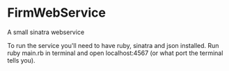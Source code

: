 # FirmWebService
A small sinatra webservice

To run the service you'll need to have ruby, sinatra and json installed.
Run ruby main.rb in terminal and open localhost:4567 (or what port the terminal tells you).
